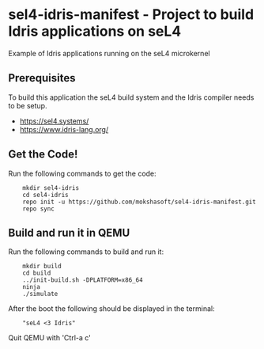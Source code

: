 # sel4-idris-manifest - Project to build Idris applications on seL4
Example of Idris applications running on the seL4 microkernel

## Prerequisites
To build this application the seL4 build system and the Idris compiler needs to be setup.
- https://sel4.systems/
- https://www.idris-lang.org/

## Get the Code!

Run the following commands to get the code:

        mkdir sel4-idris
        cd sel4-idris
        repo init -u https://github.com/mokshasoft/sel4-idris-manifest.git
        repo sync

## Build and run it in QEMU

Run the following commands to build and run it:

        mkdir build
        cd build
        ../init-build.sh -DPLATFORM=x86_64
        ninja
        ./simulate

After the boot the following should be displayed in the terminal:

        "seL4 <3 Idris"

Quit QEMU with 'Ctrl-a c'

